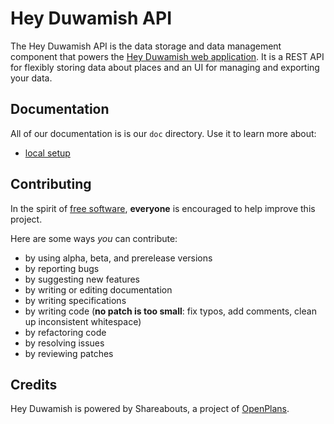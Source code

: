 Hey Duwamish API
===============

The Hey Duwamish API is the data storage and data management component that
powers the [Hey Duwamish web application](https://github.com/smartercleanup/duwamish).
It is a REST API for flexibly storing data about places and an UI for managing
and exporting your data.

Documentation
-------------
All of our documentation is is our `doc` directory. Use it to learn more about:
* [local setup](https://github.com/smartercleanup/duwamish-api/blob/master/doc/README.md)

Contributing
------------
In the spirit of [free software](http://www.fsf.org/licensing/essays/free-sw.html), **everyone** is encouraged to help improve this project.

Here are some ways *you* can contribute:

* by using alpha, beta, and prerelease versions
* by reporting bugs
* by suggesting new features
* by writing or editing documentation
* by writing specifications
* by writing code (**no patch is too small**: fix typos, add comments, clean up inconsistent whitespace)
* by refactoring code
* by resolving issues
* by reviewing patches

Credits
-------------
Hey Duwamish is powered by Shareabouts, a project of [OpenPlans](http://openplans.org).
